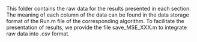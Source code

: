 This folder contains the raw data for the results presented in each section. The meaning of each column of the data can be found in the data storage format of the Run.m file of the corresponding algorithm. To facilitate the presentation of results, we provide the file save_MSE_XXX.m to integrate raw data into .csv format.
